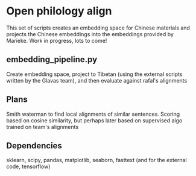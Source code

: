 # Open philology align
This set of scripts creates an embedding space for Chinese materials and projects the Chinese embeddings into the embeddings provided by Marieke. Work in progress, lots to come!

## embedding_pipeline.py
Create embedding space, project to Tibetan (using the external scripts written by the Glavas team), and then evaluate against rafal's alignments

## Plans
Smith waterman to find local alignments of similar sentences. Scoring based on cosine similarity, but perhaps later based on supervised algo trained on team's alignments

## Dependencies
sklearn, scipy, pandas, matplotlib, seaborn, fasttext (and for the external code, tensorflow)